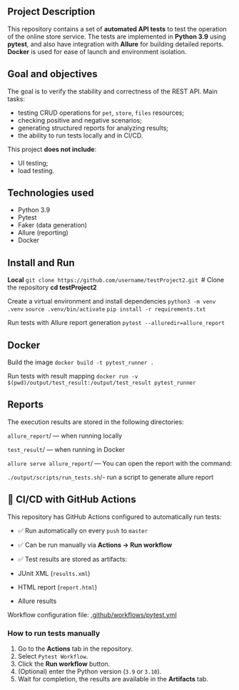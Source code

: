 ## Project Description
This repository contains a set of **automated API tests** to test the operation of the online store service.
The tests are implemented in **Python 3.9** using **pytest**, and also have integration with **Allure** for building detailed reports.
**Docker** is used for ease of launch and environment isolation.

## Goal and objectives
The goal is to verify the stability and correctness of the REST API.
Main tasks:
- testing CRUD operations for `pet`, `store`, `files` resources;
- checking positive and negative scenarios;
- generating structured reports for analyzing results;
- the ability to run tests locally and in CI/CD.

This project **does not include**:
- UI testing;
- load testing.



## Technologies used
- Python 3.9
- Pytest
- Faker (data generation)
- Allure (reporting)
- Docker



## Install and Run 
**Local**
`git clone https://github.com/username/testProject2.git `# Clone the repository
**cd testProject2**


Create a virtual environment and install dependencies
``python3 -m venv .venv``
``source .venv/bin/activate``
``pip install -r requirements.txt``

Run tests with Allure report generation
``pytest --alluredir=allure_report``




## Docker

Build the image
``docker build -t pytest_runner .``

Run tests with result mapping
``docker run -v $(pwd)/output/test_result:/output/test_result pytest_runner``


## Reports

The execution results are stored in the following directories:

``allure_report``/ — when running locally

`test_result`/ — when running in Docker

`allure serve allure_report`/ — You can open the report with the command:

`./output/scripts/run_tests.sh`/- run a script to generate allure report


## 🚀 CI/CD with GitHub Actions

This repository has GitHub Actions configured to automatically run tests:

- ✅ Run automatically on every `push` to `master`

- ✅ Can be run manually via **Actions → Run workflow**
- ✅ Test results are stored as artifacts:
- JUnit XML (`results.xml`)
- HTML report (`report.html`)
- Allure results

Workflow configuration file: 
[.github/workflows/pytest.yml](.github/workflows/pytest.yml)


### How to run tests manually

1. Go to the **Actions** tab in the repository.
2. Select `Pytest Workflow`.
3. Click the **Run workflow** button.
4. (Optional) enter the Python version (`3.9` or `3.10`).
5. Wait for completion, the results are available in the **Artifacts** tab.